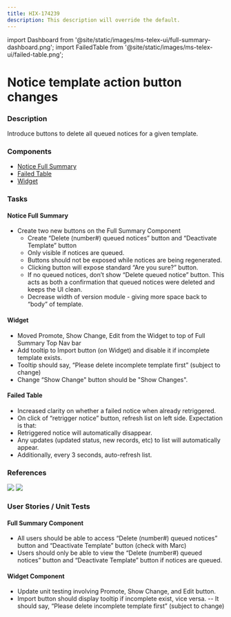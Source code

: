 ```yaml
---
title: HIX-174239
description: This description will override the default.
---
```


import Dashboard from '@site/static/images/ms-telex-ui/full-summary-dashboard.png';
import FailedTable from '@site/static/images/ms-telex-ui/failed-table.png';

# Notice template action button changes

### Description

Introduce buttons to delete all queued notices for a given template.

### Components

-	[Notice Full Summary](../Components/NoticeFullSummary)
-	[Failed Table](../Components/FailedTable)
-	[Widget](../Components/Widget)

### Tasks

#### Notice Full Summary
- Create two new buttons on the Full Summary Component
	- Create “Delete (number#) queued notices” button and “Deactivate Template” button
	- Only visible if notices are queued. 
	- Buttons should not be exposed while notices are being regenerated. 
	- Clicking button will expose standard “Are you sure?” button. 
	- If no queued notices, don’t show “Delete queued notice” button.  This acts as both a confirmation that queued notices were deleted and keeps the UI clean. 
	- Decrease width of version module - giving more space back to “body” of template.

#### Widget
- Moved Promote, Show Change, Edit from the Widget to top of Full Summary Top Nav bar
- Add tooltip to Import button (on Widget) and disable it if incomplete template exists.
- Tooltip should say, “Please delete incomplete template first” (subject to change)
- Change “Show Change" button should be "Show Changes".

#### Failed Table
- Increased clarity on whether a failed notice when already retriggered. 
- On click of “retrigger notice” button, refresh list on left side.  Expectation is that: 
- Retriggered notice will automatically disappear. 
- Any updates (updated status, new records, etc) to list will automatically appear. 
- Additionally, every 3 seconds, auto-refresh list. 


### References

<img src={Dashboard} />	
<img src={FailedTable} />



### User Stories / Unit Tests

#### Full Summary Component
- All users should be able to access “Delete (number#) queued notices” button and “Deactivate Template” button (check with Marc)
- Users should only be able to view the “Delete (number#) queued notices” button and “Deactivate Template” button if notices are queued.

#### Widget Component
- Update unit testing involving Promote, Show Change, and Edit button.
- Import button should display tooltip if incomplete exist, vice versa.
-- It should say, “Please delete incomplete template first” (subject to change)




